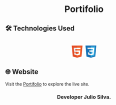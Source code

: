 # <h1 align="center">Portifolio</h1>

## 🛠 Technologies Used
<div align="center" style="display: inline_block"><br>
  <img alt="HTML" width="40" src="https://raw.githubusercontent.com/devicons/devicon/master/icons/html5/html5-original.svg">
  <img alt="CSS" width="40" src="https://raw.githubusercontent.com/devicons/devicon/master/icons/css3/css3-original.svg">
</div>

## 🌐 Website
Visit the [Portifolio](https://portifolio-xi-weld.vercel.app/) to explore the live site.

### <p align="center">Developer Julio Silva.</p>
